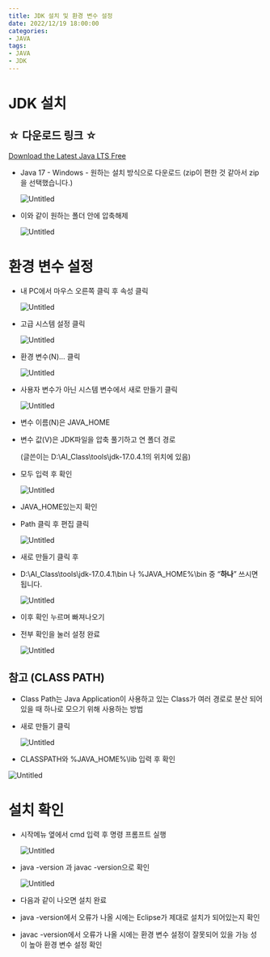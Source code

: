```yaml
---
title: JDK 설치 및 환경 변수 설정
date: 2022/12/19 18:00:00
categories:
- JAVA
tags:
- JAVA
- JDK
---
```


# JDK 설치

## ☆ 다운로드 링크 ☆

[Download the Latest Java LTS Free](https://www.oracle.com/kr/java/technologies/downloads/)

- Java 17 - Windows - 원하는 설치 방식으로 다운로드
  (zip이 편한 것 같아서 zip을 선택했습니다.)
    
    ![Untitled](/Images/2022/12/20/JDK_Install/Untitled.png)
    
- 이와 같이 원하는 폴더 안에 압축해제
    
    ![Untitled](/Images/2022/12/20/JDK_Install/Untitled%201.png)
    

# 환경  변수 설정

- 내 PC에서 마우스 오른쪽 클릭 후 속성 클릭
    
    ![Untitled](/Images/2022/12/20/JDK_Install/Untitled%202.png)
    
- 고급 시스템 설정 클릭
    
    ![Untitled](/Images/2022/12/20/JDK_Install/Untitled%203.png)
    
- 환경 변수(N)… 클릭
    
    ![Untitled](/Images/2022/12/20/JDK_Install/Untitled%204.png)
    
- 사용자 변수가 아닌 시스템 변수에서 새로 만들기 클릭
    
    ![Untitled](/Images/2022/12/20/JDK_Install/Untitled%205.png)
    
- 변수 이름(N)은 JAVA_HOME
- 변수 값(V)은 JDK파일을 압축 풀기하고 연 폴더 경로
    
    (글쓴이는 D:\AI_Class\tools\jdk-17.0.4.1의 위치에 있음)
    
- 모두 입력 후 확인
    
    ![Untitled](/Images/2022/12/20/JDK_Install/Untitled%206.png)
    
- JAVA_HOME있는지 확인
- Path 클릭 후 편집 클릭
    
    ![Untitled](/Images/2022/12/20/JDK_Install/Untitled%207.png)
    
- 새로 만들기 클릭 후
- D:\AI_Class\tools\jdk-17.0.4.1\bin 나 %JAVA_HOME%\bin 중 “**하나**” 쓰시면 됩니다.
    
    ![Untitled](/Images/2022/12/20/JDK_Install/Untitled%208.png)
    
- 이후 확인 누르며 빠져나오기
- 전부 확인을 눌러 설정 완료
    
    ![Untitled](/Images/2022/12/20/JDK_Install/Untitled%209.png)
    

## 참고 (CLASS PATH)

- Class Path는 Java Application이 사용하고 있는 Class가 여러 경로로 분산 되어 있을 때 하나로 모으기 위해 사용하는 방법
- 새로 만들기 클릭
    
    ![Untitled](/Images/2022/12/20/JDK_Install/Untitled%2010.png)
    
- CLASSPATH와 %JAVA_HOME%\lib 입력 후 확인

![Untitled](/Images/2022/12/20/JDK_Install/Untitled%2011.png)

# 설치 확인

- 시작메뉴 옆에서 cmd 입력 후 명령 프롬프트 실행
    
    ![Untitled](/Images/2022/12/20/JDK_Install/Untitled%2012.png)
    
- java -version 과 javac -version으로 확인
    
    ![Untitled](/Images/2022/12/20/JDK_Install/Untitled%2013.png)
    
- 다음과 같이 나오면 설치 완료
- java -version에서 오류가 나올 시에는 Eclipse가 제대로 설치가 되어있는지 확인
- javac -version에서 오류가 나올 시에는 환경 변수 설정이 잘못되어 있을 가능 성이 높아 환경 변수 설정 확인